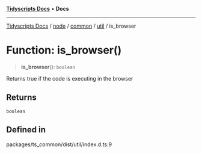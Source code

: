 [**Tidyscripts Docs**](../../../../../../../README.md) • **Docs**

***

[Tidyscripts Docs](../../../../../../../globals.md) / [node](../../../../../README.md) / [common](../../../README.md) / [util](../README.md) / is\_browser

# Function: is\_browser()

> **is\_browser**(): `boolean`

Returns true if the code is executing in the browser

## Returns

`boolean`

## Defined in

packages/ts\_common/dist/util/index.d.ts:9
